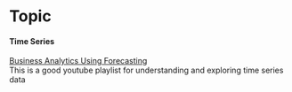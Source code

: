 # Topic
#### Time Series
[Business Analytics Using Forecasting
](https://www.youtube.com/playlist?list=PLoK4oIB1jeK0LHLbZW3DTT05e4srDYxFq)</br>
This is a good youtube playlist for understanding and exploring time series data

